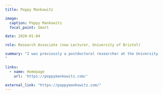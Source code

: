 ```yaml
---
title: Poppy Mankowitz

image:
  caption: Poppy Mankowitz
  focal_point: Smart

date: 2020-01-04

role: Research Associate (now Lecturer, University of Bristol)

summary: "I was previously a postdoctoral researcher at the University of Salzburg, having completed my PhD at the University of St Andrews. I work primarily on formal semantics, pragmatics, the philosophy of language and metaphysics. My current research interests include quantifiers, contextualism, semantic paradoxes, and the role of truth in semantics.
"

links:
  - name: Homepage
    url: 'https://poppymankowitz.com/'

external_link: "https://poppymankowitz.com/"
---
```

